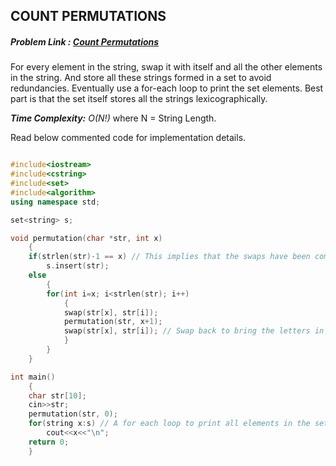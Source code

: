 ## COUNT PERMUTATIONS
##### Problem Link : [Count Permutations](https://hack.codingblocks.com/contests/c/139/401)

For every element in the string, swap it with itself and all the other elements in the string. And store all these strings formed in a set to avoid redundancies. Eventually use a for-each loop to print the set elements. Best part is that the set itself stores all the strings lexicographically.

_**Time Complexity:** O(N!)_ where N = String Length.

Read below commented code for implementation details.
```C++

#include<iostream>
#include<cstring>
#include<set>
#include<algorithm>
using namespace std;

set<string> s;

void permutation(char *str, int x)
    {
    if(strlen(str)-1 == x) // This implies that the swaps have been completed for this string.
        s.insert(str);
    else
        {
        for(int i=x; i<strlen(str); i++)
            {
            swap(str[x], str[i]);
            permutation(str, x+1);
            swap(str[x], str[i]); // Swap back to bring the letters in their place before the next iteration.
            }
        }
    }

int main()
    {
    char str[10];
    cin>>str;
    permutation(str, 0);
    for(string x:s) // A for each loop to print all elements in the set.
        cout<<x<<"\n";
    return 0;
    }

```
